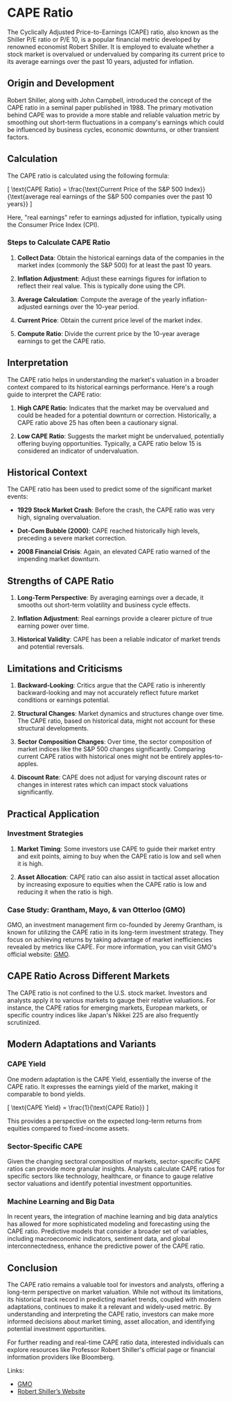# CAPE Ratio

The Cyclically Adjusted Price-to-Earnings (CAPE) ratio, also known as the Shiller P/E ratio or P/E 10, is a popular financial metric developed by renowned economist Robert Shiller. It is employed to evaluate whether a stock market is overvalued or undervalued by comparing its current price to its average earnings over the past 10 years, adjusted for inflation.

## Origin and Development

Robert Shiller, along with John Campbell, introduced the concept of the CAPE ratio in a seminal paper published in 1988. The primary motivation behind CAPE was to provide a more stable and reliable valuation metric by smoothing out short-term fluctuations in a company's earnings which could be influenced by business cycles, economic downturns, or other transient factors.

## Calculation

The CAPE ratio is calculated using the following formula:

\[ \text{CAPE Ratio} = \frac{\text{Current Price of the S&P 500 Index}}{\text{average real earnings of the S&P 500 companies over the past 10 years}} \]

Here, "real earnings" refer to earnings adjusted for inflation, typically using the Consumer Price Index (CPI).

### Steps to Calculate CAPE Ratio

1. **Collect Data**: Obtain the historical earnings data of the companies in the market index (commonly the S&P 500) for at least the past 10 years.
  
2. **Inflation Adjustment**: Adjust these earnings figures for inflation to reflect their real value. This is typically done using the CPI.
  
3. **Average Calculation**: Compute the average of the yearly inflation-adjusted earnings over the 10-year period.
  
4. **Current Price**: Obtain the current price level of the market index.
  
5. **Compute Ratio**: Divide the current price by the 10-year average earnings to get the CAPE ratio.

## Interpretation

The CAPE ratio helps in understanding the market's valuation in a broader context compared to its historical earnings performance. Here's a rough guide to interpret the CAPE ratio:

1. **High CAPE Ratio**: Indicates that the market may be overvalued and could be headed for a potential downturn or correction. Historically, a CAPE ratio above 25 has often been a cautionary signal.
  
2. **Low CAPE Ratio**: Suggests the market might be undervalued, potentially offering buying opportunities. Typically, a CAPE ratio below 15 is considered an indicator of undervaluation.

## Historical Context

The CAPE ratio has been used to predict some of the significant market events:

- **1929 Stock Market Crash**: Before the crash, the CAPE ratio was very high, signaling overvaluation.
  
- **Dot-Com Bubble (2000)**: CAPE reached historically high levels, preceding a severe market correction.
  
- **2008 Financial Crisis**: Again, an elevated CAPE ratio warned of the impending market downturn.

## Strengths of CAPE Ratio

1. **Long-Term Perspective**: By averaging earnings over a decade, it smooths out short-term volatility and business cycle effects.
  
2. **Inflation Adjustment**: Real earnings provide a clearer picture of true earning power over time.
  
3. **Historical Validity**: CAPE has been a reliable indicator of market trends and potential reversals.

## Limitations and Criticisms

1. **Backward-Looking**: Critics argue that the CAPE ratio is inherently backward-looking and may not accurately reflect future market conditions or earnings potential.
  
2. **Structural Changes**: Market dynamics and structures change over time. The CAPE ratio, based on historical data, might not account for these structural developments.
  
3. **Sector Composition Changes**: Over time, the sector composition of market indices like the S&P 500 changes significantly. Comparing current CAPE ratios with historical ones might not be entirely apples-to-apples.

4. **Discount Rate**: CAPE does not adjust for varying discount rates or changes in interest rates which can impact stock valuations significantly.

## Practical Application

### Investment Strategies

1. **Market Timing**: Some investors use CAPE to guide their market entry and exit points, aiming to buy when the CAPE ratio is low and sell when it is high.
  
2. **Asset Allocation**: CAPE ratio can also assist in tactical asset allocation by increasing exposure to equities when the CAPE ratio is low and reducing it when the ratio is high.

### Case Study: Grantham, Mayo, & van Otterloo (GMO)

GMO, an investment management firm co-founded by Jeremy Grantham, is known for utilizing the CAPE ratio in its long-term investment strategy. They focus on achieving returns by taking advantage of market inefficiencies revealed by metrics like CAPE. For more information, you can visit GMO's official website: [GMO](https://www.gmo.com).

## CAPE Ratio Across Different Markets

The CAPE ratio is not confined to the U.S. stock market. Investors and analysts apply it to various markets to gauge their relative valuations. For instance, the CAPE ratios for emerging markets, European markets, or specific country indices like Japan's Nikkei 225 are also frequently scrutinized.

## Modern Adaptations and Variants

### CAPE Yield

One modern adaptation is the CAPE Yield, essentially the inverse of the CAPE ratio. It expresses the earnings yield of the market, making it comparable to bond yields.

\[ \text{CAPE Yield} = \frac{1}{\text{CAPE Ratio}} \]

This provides a perspective on the expected long-term returns from equities compared to fixed-income assets.

### Sector-Specific CAPE

Given the changing sectoral composition of markets, sector-specific CAPE ratios can provide more granular insights. Analysts calculate CAPE ratios for specific sectors like technology, healthcare, or finance to gauge relative sector valuations and identify potential investment opportunities.

### Machine Learning and Big Data

In recent years, the integration of machine learning and big data analytics has allowed for more sophisticated modeling and forecasting using the CAPE ratio. Predictive models that consider a broader set of variables, including macroeconomic indicators, sentiment data, and global interconnectedness, enhance the predictive power of the CAPE ratio.

## Conclusion

The CAPE ratio remains a valuable tool for investors and analysts, offering a long-term perspective on market valuation. While not without its limitations, its historical track record in predicting market trends, coupled with modern adaptations, continues to make it a relevant and widely-used metric. By understanding and interpreting the CAPE ratio, investors can make more informed decisions about market timing, asset allocation, and identifying potential investment opportunities.

For further reading and real-time CAPE ratio data, interested individuals can explore resources like Professor Robert Shiller's official page or financial information providers like Bloomberg.

Links:
- [GMO](https://www.gmo.com)
- [Robert Shiller’s Website](http://www.econ.yale.edu/~shiller/)